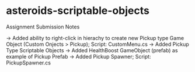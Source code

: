 # asteroids-scriptable-objects

Assignment Submission Notes

-> Added ability to right-click in hierachy to create new Pickup type Game Object (Custom Onjects > Pickup); Script: CustomMenu.cs
-> Added Pickup Type Scriptable Objects 
-> Added HealthBoost GameObject (prefab) as example of Pickup Prefab 
-> Added Pickup Spawner; Script: PickupSpawner.cs
